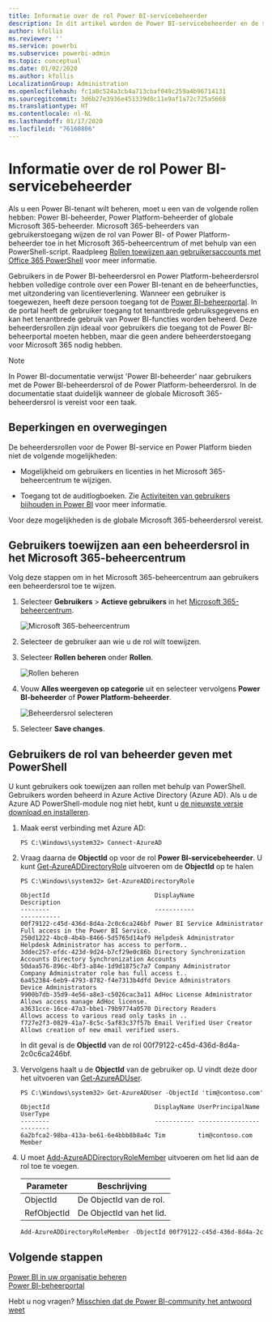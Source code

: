 ```yaml
---
title: Informatie over de rol Power BI-servicebeheerder
description: In dit artikel worden de Power BI-servicebeheerder en de specifieke rollen beschreven die beheerdersbevoegdheden bieden.
author: kfollis
ms.reviewer: ''
ms.service: powerbi
ms.subservice: powerbi-admin
ms.topic: conceptual
ms.date: 01/02/2020
ms.author: kfollis
LocalizationGroup: Administration
ms.openlocfilehash: fc1a0c524a3cb4a713cbaf049c259a4b96714131
ms.sourcegitcommit: 3d6b27e3936e451339d8c11e9af1a72c725a5668
ms.translationtype: HT
ms.contentlocale: nl-NL
ms.lasthandoff: 01/17/2020
ms.locfileid: "76160806"
---
```

# <a name="understanding-power-bi-service-administrator-roles"></a>Informatie over de rol Power BI-servicebeheerder

Als u een Power BI-tenant wilt beheren, moet u een van de volgende rollen hebben: Power BI-beheerder, Power Platform-beheerder of globale Microsoft 365-beheerder. Microsoft 365-beheerders van gebruikerstoegang wijzen de rol van Power BI- of Power Platform-beheerder toe in het Microsoft 365-beheercentrum of met behulp van een PowerShell-script. Raadpleeg [Rollen toewijzen aan gebruikersaccounts met Office 365 PowerShell](/office365/enterprise/powershell/assign-roles-to-user-accounts-with-office-365-powershell) voor meer informatie.

Gebruikers in de Power BI-beheerdersrol en Power Platform-beheerdersrol hebben volledige controle over een Power BI-tenant en de beheerfuncties, met uitzondering van licentieverlening. Wanneer een gebruiker is toegewezen, heeft deze persoon toegang tot de [Power BI-beheerportal](service-admin-portal.md). In de portal heeft de gebruiker toegang tot tenantbrede gebruiksgegevens en kan het tenantbrede gebruik van Power BI-functies worden beheerd. Deze beheerdersrollen zijn ideaal voor gebruikers die toegang tot de Power BI-beheerportal moeten hebben, maar die geen andere beheerderstoegang voor Microsoft 365 nodig hebben.

> [!NOTE]
> In Power BI-documentatie verwijst 'Power BI-beheerder' naar gebruikers met de Power BI-beheerdersrol of de Power Platform-beheerdersrol. In de documentatie staat duidelijk wanneer de globale Microsoft 365-beheerdersrol is vereist voor een taak.

## <a name="limitations-and-considerations"></a>Beperkingen en overwegingen

De beheerdersrollen voor de Power BI-service en Power Platform bieden niet de volgende mogelijkheden:

* Mogelijkheid om gebruikers en licenties in het Microsoft 365-beheercentrum te wijzigen.

* Toegang tot de auditlogboeken. Zie [Activiteiten van gebruikers bijhouden in Power BI](service-admin-auditing.md) voor meer informatie.

Voor deze mogelijkheden is de globale Microsoft 365-beheerdersrol vereist.

## <a name="assign-users-to-an-admin-role-in-the-microsoft-365-admin-center"></a>Gebruikers toewijzen aan een beheerdersrol in het Microsoft 365-beheercentrum

Volg deze stappen om in het Microsoft 365-beheercentrum aan gebruikers een beheerdersrol toe te wijzen.

1. Selecteer **Gebruikers** > **Actieve gebruikers** in het [Microsoft 365-beheercentrum](https://portal.office.com/adminportal/home#/homepage).

    ![Microsoft 365-beheercentrum](media/service-admin-role/powerbi-admin-users.png)

1. Selecteer de gebruiker aan wie u de rol wilt toewijzen.

1. Selecteer **Rollen beheren** onder **Rollen**.

    ![Rollen beheren](media/service-admin-role/powerbi-admin-edit-roles.png)

1. Vouw **Alles weergeven op categorie** uit en selecteer vervolgens **Power BI-beheerder** of **Power Platform-beheerder**.

    ![Beheerdersrol selecteren](media/service-admin-role/powerbi-admin-role.png)

1. Selecteer **Save changes**.

## <a name="assign-users-to-the-admin-role-with-powershell"></a>Gebruikers de rol van beheerder geven met PowerShell

U kunt gebruikers ook toewijzen aan rollen met behulp van PowerShell. Gebruikers worden beheerd in Azure Active Directory (Azure AD). Als u de Azure AD PowerShell-module nog niet hebt, kunt u [de nieuwste versie download en installeren](https://www.powershellgallery.com/packages/AzureAD/).

1. Maak eerst verbinding met Azure AD:
   ```
   PS C:\Windows\system32> Connect-AzureAD
   ```

1. Vraag daarna de **ObjectId** op voor de rol **Power BI-servicebeheerder**. U kunt [Get-AzureADDirectoryRole](/powershell/module/azuread/get-azureaddirectoryrole) uitvoeren om de **ObjectId** op te halen

    ```
    PS C:\Windows\system32> Get-AzureADDirectoryRole

    ObjectId                             DisplayName                        Description
    --------                             -----------                        -----------
    00f79122-c45d-436d-8d4a-2c0c6ca246bf Power BI Service Administrator     Full access in the Power BI Service.
    250d1222-4bc0-4b4b-8466-5d5765d14af9 Helpdesk Administrator             Helpdesk Administrator has access to perform..
    3ddec257-efdc-423d-9d24-b7cf29e0c86b Directory Synchronization Accounts Directory Synchronization Accounts
    50daa576-896c-4bf3-a84e-1d9d1875c7a7 Company Administrator              Company Administrator role has full access t..
    6a452384-6eb9-4793-8782-f4e7313b4dfd Device Administrators              Device Administrators
    9900b7db-35d9-4e56-a8e3-c5026cac3a11 AdHoc License Administrator        Allows access manage AdHoc license.
    a3631cce-16ce-47a3-bbe1-79b9774a0570 Directory Readers                  Allows access to various read only tasks in ..
    f727e2f3-0829-41a7-8c5c-5af83c37f57b Email Verified User Creator        Allows creation of new email verified users.
    ```

    In dit geval is de **ObjectId** van de rol 00f79122-c45d-436d-8d4a-2c0c6ca246bf.

1. Vervolgens haalt u de **ObjectId** van de gebruiker op. U vindt deze door het uitvoeren van [Get-AzureADUser](/powershell/module/azuread/get-azureaduser).

    ```
    PS C:\Windows\system32> Get-AzureADUser -ObjectId 'tim@contoso.com'

    ObjectId                             DisplayName UserPrincipalName      UserType
    --------                             ----------- -----------------      --------
    6a2bfca2-98ba-413a-be61-6e4bbb8b8a4c Tim         tim@contoso.com        Member
    ```

1. U moet [Add-AzureADDirectoryRoleMember](/powershell/module/azuread/add-azureaddirectoryrolemember) uitvoeren om het lid aan de rol toe te voegen.

    | Parameter | Beschrijving |
    | --- | --- |
    | ObjectId |De ObjectId van de rol. |
    | RefObjectId |De ObjectId van het lid. |

    ```powershell
    Add-AzureADDirectoryRoleMember -ObjectId 00f79122-c45d-436d-8d4a-2c0c6ca246bf -RefObjectId 6a2bfca2-98ba-413a-be61-6e4bbb8b8a4c
    ```

## <a name="next-steps"></a>Volgende stappen

[Power BI in uw organisatie beheren](service-admin-administering-power-bi-in-your-organization.md)  
[Power BI-beheerportal](service-admin-portal.md)  

Hebt u nog vragen? [Misschien dat de Power BI-community het antwoord weet](https://community.powerbi.com/)